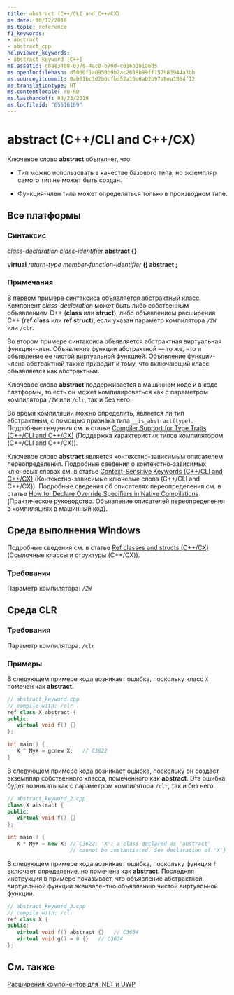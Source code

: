 ```yaml
---
title: abstract (C++/CLI and C++/CX)
ms.date: 10/12/2018
ms.topic: reference
f1_keywords:
- abstract
- abstract_cpp
helpviewer_keywords:
- abstract keyword [C++]
ms.assetid: cbae3408-0378-4ac8-b70d-c016b381a6d5
ms.openlocfilehash: d5060f1a0950b9b2ac2638b99ff157983944a3bb
ms.sourcegitcommit: 0ab61bc3d2b6cfbd52a16c6ab2b97a8ea1864f12
ms.translationtype: HT
ms.contentlocale: ru-RU
ms.lasthandoff: 04/23/2019
ms.locfileid: "65516169"
---
```

# <a name="abstract--ccli-and-ccx"></a>abstract (C++/CLI and C++/CX)

Ключевое слово **abstract** объявляет, что:

- Тип можно использовать в качестве базового типа, но экземпляр самого тип не может быть создан.

- Функция-член типа может определяться только в производном типе.

## <a name="all-platforms"></a>Все платформы

### <a name="syntax"></a>Синтаксис

*class-declaration* *class-identifier* **abstract {}**

**virtual** *return-type* *member-function-identifier* **() abstract ;**

### <a name="remarks"></a>Примечания

В первом примере синтаксиса объявляется абстрактный класс. Компонент *class-declaration* может быть либо собственным объявлением C++ (**class** или **struct**), либо объявлением расширения C++ (**ref class** или **ref struct**), если указан параметр компилятора `/ZW` или `/clr`.

Во втором примере синтаксиса объявляется абстрактная виртуальная функция-член. Объявление функции абстрактной — то же, что и объявление ее чистой виртуальной функцией. Объявление функции-члена абстрактной также приводит к тому, что включающий класс объявляется как абстрактный.

Ключевое слово **abstract** поддерживается в машинном коде и в коде платформы, то есть он может компилироваться как с параметром компилятора `/ZW` или `/clr`, так и без него.

Во время компиляции можно определить, является ли тип абстрактным, с помощью признака типа `__is_abstract(type)`. Подробные сведения см. в статье [Compiler Support for Type Traits (C++/CLI and C++/CX)](compiler-support-for-type-traits-cpp-component-extensions.md) (Поддержка характеристик типов компилятором (C++/CLI and C++/CX)).

Ключевое слово **abstract** является контекстно-зависимым описателем переопределения. Подробные сведения о контекстно-зависимых ключевых словах см. в статье [Context-Sensitive Keywords (C++/CLI and C++/CX)](context-sensitive-keywords-cpp-component-extensions.md) (Контекстно-зависимые ключевые слова (C++/CLI and C++/CX)). Подробные сведения об описателях переопределения см. в статье [How to: Declare Override Specifiers in Native Compilations](../dotnet/how-to-declare-override-specifiers-in-native-compilations-cpp-cli.md) (Практическое руководство. Объявление описателей переопределения в компиляциях в машинный код).

## <a name="windows-runtime"></a>Среда выполнения Windows

Подробные сведения см. в статье [Ref classes and structs (C++/CX)](../cppcx/ref-classes-and-structs-c-cx.md) (Ссылочные классы и структуры (C++/CX)).

### <a name="requirements"></a>Требования

Параметр компилятора: `/ZW`

## <a name="common-language-runtime"></a>Среда CLR

### <a name="requirements"></a>Требования

Параметр компилятора: `/clr`

### <a name="examples"></a>Примеры

В следующем примере кода возникает ошибка, поскольку класс `X` помечен как **abstract**.

```cpp
// abstract_keyword.cpp
// compile with: /clr
ref class X abstract {
public:
   virtual void f() {}
};

int main() {
   X ^ MyX = gcnew X;   // C3622
}
```

В следующем примере кода возникает ошибка, поскольку он создает экземпляр собственного класса, помеченного как **abstract**. Эта ошибка будет возникать как с параметром компилятора `/clr`, так и без него.

```cpp
// abstract_keyword_2.cpp
class X abstract {
public:
   virtual void f() {}
};

int main() {
   X * MyX = new X; // C3622: 'X': a class declared as 'abstract'
                    // cannot be instantiated. See declaration of 'X'}
```

В следующем примере кода возникает ошибка, поскольку функция `f` включает определение, но помечена как **abstract**. Последняя инструкция в примере показывает, что объявление абстрактной виртуальной функции эквивалентно объявлению чистой виртуальной функции.

```cpp
// abstract_keyword_3.cpp
// compile with: /clr
ref class X {
public:
   virtual void f() abstract {}   // C3634
   virtual void g() = 0 {}   // C3634
};
```

## <a name="see-also"></a>См. также

[Расширения компонентов для .NET и UWP](component-extensions-for-runtime-platforms.md)
